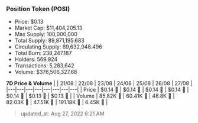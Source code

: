 
  ### Position Token (POSI)
  - Price: $0.13
  - Market Cap: $11,404,205.13
  - Max Supply: 100,000,000
  - Total Supply: 89,871,195.683
  - Circulating Supply: 89,632,948.496
  - Total Burn: 238,247.187
  - Holders: 569,924
  - Transactions: 5,283,642
  - Volume: $376,506,327.68

  **7D Price & Volume**
  | | 21&#x2F;08 | 22&#x2F;08 | 23&#x2F;08 | 24&#x2F;08 | 25&#x2F;08 | 26&#x2F;08 | 27&#x2F;08 |
  |---|---|---|---|---|---|---|---|
  | Price | $0.14 🚀 | $0.14 🔻 | $0.14 🔻 | $0.14 🔻 | $0.14 🔻 | $0.13 🔻 | $0.13 🔻 |
  | Volume | 85.82K 🚀 | 60.41K 🔻 | 48.8K 🔻 | 82.03K 🚀 | 47.51K 🔻 | 191.18K 🚀 | 6.45K 🔻 |

  > updated_at: Aug 27, 2022 6:21 AM
